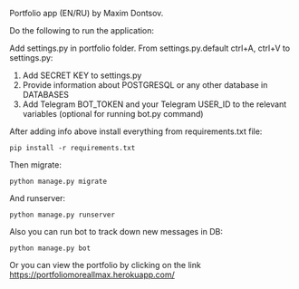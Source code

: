 Portfolio app (EN/RU) by Maxim Dontsov.

Do the following to run the application:

Add settings.py in portfolio folder. From settings.py.default ctrl+A, ctrl+V to settings.py:
1) Add SECRET KEY to settings.py
2) Provide information about POSTGRESQL or any other database in DATABASES
3) Add Telegram BOT_TOKEN and your Telegram USER_ID to the relevant variables (optional for running bot.py command)

After adding info above install everything from requirements.txt file:

`pip install -r requirements.txt`

Then migrate:

`python manage.py migrate`

And runserver:

`python manage.py runserver`

Also you can run bot to track down new messages in DB:

`python manage.py bot`

Or you can view the portfolio by clicking on the link https://portfoliomoreallmax.herokuapp.com/
